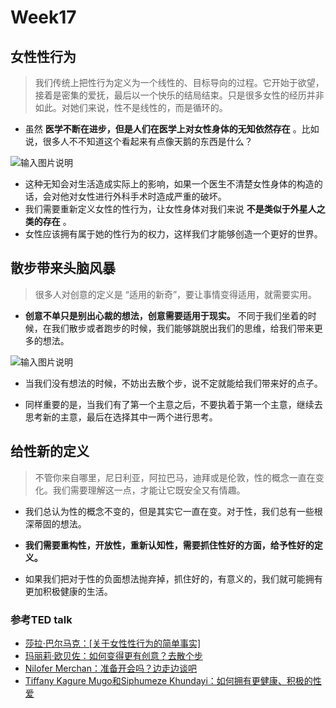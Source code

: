 # Week17
## 女性性行为

>  我们传统上把性行为定义为一个线性的、目标导向的过程。它开始于欲望，接着是密集的爱抚，最后以一个快乐的结局结束。只是很多女性的经历并非如此。对她们来说，性不是线性的，而是循环的。

* 虽然 **医学不断在进步，但是人们在医学上对女性身体的无知依然存在** 。比如说，很多人不不知道这个看起来有点像天鹅的东西是什么？

![输入图片说明](https://camo.githubusercontent.com/18172ea9be80f8390a4ca012095cab19d898e598/68747470733a2f2f696d616765732e67697465652e636f6d2f75706c6f6164732f696d616765732f323031392f303632302f3230343033355f36313532326135335f323233303736382e706e67)

* 这种无知会对生活造成实际上的影响，如果一个医生不清楚女性身体的构造的话，会对他对女性进行外科手术时造成严重的破坏。
* 我们需要重新定义女性的性行为，让女性身体对我们来说 **不是类似于外星人之类的存在** 。
* 女性应该拥有属于她的性行为的权力，这样我们才能够创造一个更好的世界。

## 散步带来头脑风暴

> 很多人对创意的定义是 “适用的新奇”，要让事情变得适用，就需要实用。

*  **创意不单只是别出心裁的想法，创意需要适用于现实。** 不同于我们坐着的时候，在我们散步或者跑步的时候，我们能够跳脱出我们的思维，给我们带来更多的想法。

![输入图片说明](https://camo.githubusercontent.com/65d14b4923ee8fb4f9fec4318e7cf58ebebb07b7/68747470733a2f2f696d616765732e67697465652e636f6d2f75706c6f6164732f696d616765732f323031392f303632302f3232313931395f30343637626135655f323233303736382e706e67)

* 当我们没有想法的时候，不妨出去散个步，说不定就能给我们带来好的点子。

* 同样重要的是，当我们有了第一个主意之后，不要执着于第一个主意，继续去思考新的主意，最后在选择其中一两个进行思考。


## 给性新的定义
 
>  不管你来自哪里，尼日利亚，阿拉巴马，迪拜或是伦敦，性的概念一直在变化。我们需要理解这一点，才能让它既安全又有情趣。

* 我们总认为性的概念不变的，但是其实它一直在变。对于性，我们总有一些根深蒂固的想法。

*  **我们需要重构性，开放性，重新认知性，需要抓住性好的方面，给予性好的定义。** 

* 如果我们把对于性的负面想法抛弃掉，抓住好的，有意义的，我们就可能拥有更加积极健康的生活。


### 参考TED talk
* [莎拉·巴尔马克：[关于女性性行为的简单事实]](https://www.ted.com/talks/sarah_barmak_the_uncomplicated_truth_about_women_s_sexuality)
* [玛丽莉·欧贝佐：如何变得更有创意？去散个步](https://www.ted.com/talks/marily_oppezzo_want_to_be_more_creative_go_for_a_walk/transcript?&language=zh-cn#t-47146)
* [Nilofer Merchan：准备开会吗？边走边谈吧](https://www.ted.com/talks/nilofer_merchant_got_a_meeting_take_a_walk/transcript)
* [Tiffany Kagure Mugo和Siphumeze Khundayi：如何拥有更健康、积极的性爱](https://www.ted.com/talks/tiffany_kagure_mugo_and_siphumeze_khundayi_how_to_have_a_healthier_positive_relationship_to_sex/transcript?&language=zh-cn)

